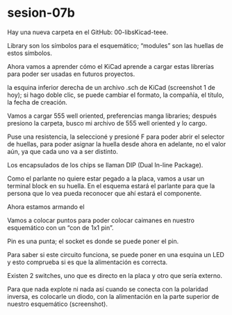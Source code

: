 # sesion-07b
Hay una nueva carpeta en el GitHub: 00-libsKicad-teee.

Library son los símbolos para el esquemático; “modules” son las huellas de estos símbolos.

Ahora vamos a aprender cómo el KiCad aprende a cargar estas librerías para poder ser usadas en futuros proyectos.

la esquina inferior derecha de un archivo .sch de KiCad (screenshot 1 de hoy); si hago doble clic, se puede cambiar el formato, la compañía, el título, la fecha de creación.

Vamos a cargar 555 well oriented, preferencias manga libraries; después presiono la carpeta, busco mi archivo de 555 well oriented y lo cargo.

Puse una resistencia, la seleccioné y presioné F para poder abrir el selector de huellas, para poder asignar la huella desde ahora en adelante, no el valor aún, ya que cada uno va a ser distinto.

Los encapsulados de los chips se llaman DIP (Dual In-line Package).

Como el parlante no quiere estar pegado a la placa, vamos a usar un terminal block en su huella. En el esquema estará el parlante para que la persona que lo vea pueda reconocer que ahí estará el componente.

Ahora estamos armando el 

Vamos a colocar puntos para poder colocar caimanes en nuestro esquemático con un “con de 1x1 pin”.

Pin es una punta; el socket es donde se puede poner el pin.

Para saber si este circuito funciona, se puede poner en una esquina un LED y esto comprueba si es que la alimentación es correcta.

Existen 2 switches, uno que es directo en la placa y otro que sería externo.

Para que nada explote ni nada así cuando se conecta con la polaridad inversa, es colocarle un diodo, con la alimentación en la parte superior de nuestro esquemático (screenshot).

